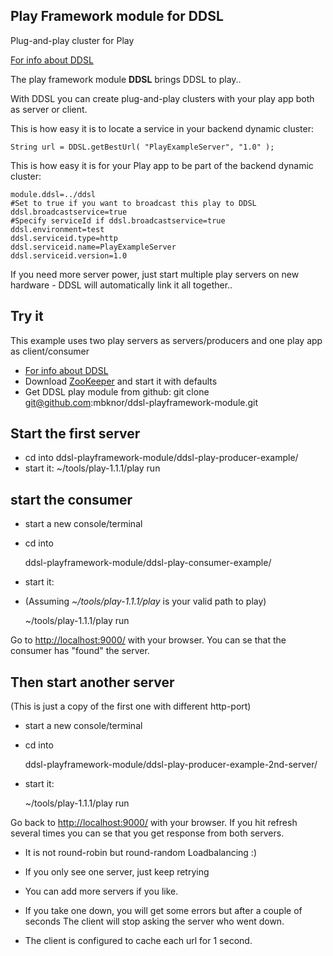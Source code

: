 Play Framework module for DDSL
----------------

Plug-and-play cluster for Play


[For info about DDSL](https://github.com/mbknor/ddsl)

The play framework module **DDSL** brings DDSL to play..

With DDSL you can create plug-and-play clusters with your play app both as server or client.

This is how easy it is to locate a service in your backend dynamic cluster:

	String url = DDSL.getBestUrl( "PlayExampleServer", "1.0" );
	

This is how easy it is for your Play app to be part of the backend dynamic cluster:

	module.ddsl=../ddsl
	#Set to true if you want to broadcast this play to DDSL
	ddsl.broadcastservice=true
	#Specify serviceId if ddsl.broadcastservice=true
	ddsl.environment=test
	ddsl.serviceid.type=http
	ddsl.serviceid.name=PlayExampleServer
	ddsl.serviceid.version=1.0
	
	
If you need more server power, just start multiple play servers on new hardware - DDSL will automatically link it all together..

Try it
----------------

 This example uses two play servers as servers/producers and one play app as client/consumer

 * [For info about DDSL](https://github.com/mbknor/ddsl)
 * Download [ZooKeeper](https://hadoop.apache.org/zookeeper/) and start it with defaults
 * Get DDSL play module from github:
	git clone git@github.com:mbknor/ddsl-playframework-module.git

Start the first server
----------------------
 * cd into ddsl-playframework-module/ddsl-play-producer-example/
 * start it:
	~/tools/play-1.1.1/play run

start the consumer
----------------------
 * start a new console/terminal
 * cd into 

	ddsl-playframework-module/ddsl-play-consumer-example/

 * start it:
 * (Assuming *~/tools/play-1.1.1/play* is your valid path to play)

	~/tools/play-1.1.1/play run

Go to [http://localhost:9000/](http://localhost:9000/) with your browser.
You can se that the consumer has "found" the server.

Then start another server
----------------------

(This is just a copy of the first one with different http-port)

 * start a new console/terminal
 * cd into 

	ddsl-playframework-module/ddsl-play-producer-example-2nd-server/

 * start it:

	~/tools/play-1.1.1/play run
	
	
Go back to [http://localhost:9000/](http://localhost:9000/) with your browser.
If you hit refresh several times you can se that you get response from both servers.

 * It is not round-robin but round-random Loadbalancing :)

 * If you only see one server, just keep retrying

 * You can add more servers if you like.

 * If you take one down, you will get some errors but after a couple of seconds The client will stop asking the server who went down.

 * The client is configured to cache each url for 1 second.




	
